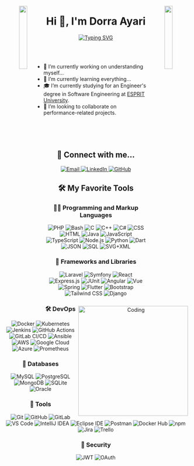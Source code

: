 <p align="center">
  <img align="left" src="https://user-images.githubusercontent.com/65187002/144930161-2f783401-8d27-4fdf-a2f7-cc0ba32f1f1f.gif" width="21%" style="display:inline;">
  <img align="right" src="https://user-images.githubusercontent.com/65187002/144930161-2f783401-8d27-4fdf-a2f7-cc0ba32f1f1f.gif" width="21%" style="display:inline;">
</p>

<h1 align="center">Hi 👋, I'm Dorra Ayari</h1>

<p align="center">
  <a href="https://git.io/typing-svg">
    <img src="https://readme-typing-svg.demolab.com?&weight=350&size=25&pause=1000&color=F762DB&repeat=false&random=false&width=435&lines=Passionate+Programmer+from+Tunisia;Full-Stack+web+developer;Self-Finder+and+Instructor;Always+learning+new+things" alt="Typing SVG" />
  </a>
</p>

<p align="center">
  <img align="right" alt="Coding" width="300" src="https://camo.githubusercontent.com/3612ee9ed74410f8215009e743bde46d2bd74b96bc330563604211dc5f35d4b1/68747470733a2f2f63646e2e6472696262626c652e636f6d2f75736572732f323730343431342f73637265656e73686f74732f373436363930332f6d656469612f62303861623537363331366264343538326665663138396634373163643965352e676966">
</p>

<br><br>

- 🔭 I’m currently working on understanding myself...
- 🌱 I’m currently learning everything...
- 🎓 I’m currently studying for an Engineer's degree in Software Engineering at <a href="https://esprit.tn/">ESPRIT University</a>.
- 👯 I’m looking to collaborate on performance-related projects.

<br>
<br><br>

<h2 align="center">🌟 Connect with me...</h2>

<p align="center">
  <a href="mailto:dorra.ayari@esprit.tn">
    <img src="https://img.shields.io/badge/Email-43853D?logo=outlook&logoColor=white" alt="Email">
  </a>
  <a href="https://www.linkedin.com/in/dorra-esprit">
    <img src="https://img.shields.io/badge/LinkedIn-0077B5?logo=linkedin&logoColor=white" alt="LinkedIn">
  </a>
  <a href="https://github.com/DorraAyari">
    <img src="https://img.shields.io/badge/GitHub-181717?logo=github&logoColor=white" alt="GitHub">
  </a>
</p>

<h2 align="center">🛠️ My Favorite Tools</h2>

<h3 align="center">👨‍💻 Programming and Markup Languages</h3>
<p align="center">
  <img alt="PHP" src="https://img.shields.io/badge/PHP-777BB4.svg?logo=php&logoColor=white">
  <img alt="Bash" src="https://img.shields.io/badge/Bash-121011.svg?logo=gnu-bash&logoColor=white">
  <img alt="C" src="https://custom-icon-badges.demolab.com/badge/C-03599C.svg?logo=c-in-hexagon&logoColor=white">
  <img alt="C++" src="https://custom-icon-badges.demolab.com/badge/C++-9C033A.svg?logo=cpp2&logoColor=white">
  <img alt="C#" src="https://custom-icon-badges.demolab.com/badge/C%23-68217A.svg?logo=cs2&logoColor=white">
  <img alt="CSS" src="https://img.shields.io/badge/CSS-1572B6.svg?logo=css3&logoColor=white">
  <img alt="HTML" src="https://img.shields.io/badge/HTML-E34F26.svg?logo=html5&logoColor=white">
  <img alt="Java" src="https://custom-icon-badges.demolab.com/badge/Java-007396.svg?logo=java&logoColor=white">
  <img alt="JavaScript" src="https://img.shields.io/badge/JavaScript-F7DF1E.svg?logo=javascript&logoColor=black">
  <img alt="TypeScript" src="https://img.shields.io/badge/TypeScript-007ACC.svg?logo=typescript&logoColor=white">
  <img alt="Node.js" src="https://img.shields.io/badge/Node.js-43853D.svg?logo=node.js&logoColor=white">
  <img alt="Python" src="https://img.shields.io/badge/Python-14354C.svg?logo=python&logoColor=white">
  <img alt="Dart" src="https://img.shields.io/badge/Dart-0175C2.svg?logo=dart&logoColor=white">
  <img alt="JSON" src="https://img.shields.io/badge/JSON-000000.svg?logo=json&logoColor=white">
  <img alt="SQL" src="https://custom-icon-badges.demolab.com/badge/SQL-025E8C.svg?logo=database&logoColor=white">
  <img alt="SVG+XML" src="https://img.shields.io/badge/SVG%2BXML-e0982c.svg?logo=svg&logoColor=white">
</p>

<h3 align="center">🧰 Frameworks and Libraries</h3>
<p align="center">
  <img alt="Laravel" src="https://img.shields.io/badge/Laravel-FF2D20?logo=Laravel&logoColor=white">
  <img alt="Symfony" src="https://img.shields.io/badge/Symfony-000000?logo=Symfony&logoColor=white">
  <img alt="React" src="https://img.shields.io/badge/React-20232A?logo=React&logoColor=61DAFB">
  <img alt="Express.js" src="https://img.shields.io/badge/Express.js-000000?logo=Express&logoColor=white">
  <img alt="JUnit" src="https://img.shields.io/badge/JUnit-25A162?logo=JUnit5&logoColor=white">
  <img alt="Angular" src="https://img.shields.io/badge/Angular-DD0031?logo=Angular&logoColor=white">
  <img alt="Vue" src="https://img.shields.io/badge/Vue.js-35495E?logo=vue.js&logoColor=4FC08D">
  <img alt="Spring" src="https://img.shields.io/badge/Spring-6DB33F?logo=Spring&logoColor=white">
  <img alt="Flutter" src="https://img.shields.io/badge/Flutter-02569B?logo=Flutter&logoColor=white">
  <img alt="Bootstrap" src="https://img.shields.io/badge/Bootstrap-563D7C?logo=Bootstrap&logoColor=white">
  <img alt="Tailwind CSS" src="https://img.shields.io/badge/Tailwind_CSS-38B2AC?logo=Tailwind-CSS&logoColor=white">
  <img alt="Django" src="https://img.shields.io/badge/Django-092E20?logo=Django&logoColor=white">
</p>

<h3 align="center">🛠️ DevOps</h3>
<p align="center">
  <img alt="Docker" src="https://img.shields.io/badge/Docker-2496ED?logo=Docker&logoColor=white">
  <img alt="Kubernetes" src="https://img.shields.io/badge/Kubernetes-326CE5?logo=Kubernetes&logoColor=white">
  <img alt="Jenkins" src="https://img.shields.io/badge/Jenkins-D24939?logo=Jenkins&logoColor=white">
  <img alt="GitHub Actions" src="https://img.shields.io/badge/GitHub_Actions-2088FF?logo=GitHub-Actions&logoColor=white">
  <img alt="GitLab CI/CD" src="https://img.shields.io/badge/GitLab_CI%2FCD-FCA121?logo=GitLab&logoColor=white">
  <img alt="Ansible" src="https://img.shields.io/badge/Ansible-EE0000?logo=Ansible&logoColor=white">
  <img alt="AWS" src="https://img.shields.io/badge/AWS-232F3E?logo=Amazon-AWS&logoColor=white">
  <img alt="Google Cloud" src="https://img.shields.io/badge/Google_Cloud-4285F4?logo=Google-Cloud&logoColor=white">
  <img alt="Azure" src="https://img.shields.io/badge/Azure-0089D6?logo=Microsoft-Azure&logoColor=white">
  <img alt="Prometheus" src="https://img.shields.io/badge/Prometheus-E6522C?logo=Prometheus&logoColor=white">
</p>

<h3 align="center">🔧 Databases</h3>
<p align="center">
  <img alt="MySQL" src="https://img.shields.io/badge/MySQL-4479A1?logo=MySQL&logoColor=white">
  <img alt="PostgreSQL" src="https://img.shields.io/badge/PostgreSQL-336791?logo=PostgreSQL&logoColor=white">
  <img alt="MongoDB" src="https://img.shields.io/badge/MongoDB-47A248?logo=MongoDB&logoColor=white">
  <img alt="SQLite" src="https://img.shields.io/badge/SQLite-003B57?logo=SQLite&logoColor=white">
  <img alt="Oracle" src="https://img.shields.io/badge/Oracle-F80000?logo=Oracle&logoColor=white">
</p>

<h3 align="center">🔧 Tools</h3>
<p align="center">
  <img alt="Git" src="https://img.shields.io/badge/Git-F05032?logo=Git&logoColor=white">
  <img alt="GitHub" src="https://img.shields.io/badge/GitHub-181717?logo=GitHub&logoColor=white">
  <img alt="GitLab" src="https://img.shields.io/badge/GitLab-FCA121?logo=GitLab&logoColor=white">
  <img alt="VS Code" src="https://img.shields.io/badge/VS_Code-007ACC?logo=Visual-Studio-Code&logoColor=white">
  <img alt="IntelliJ IDEA" src="https://img.shields.io/badge/IntelliJ_IDEA-000000?logo=IntelliJ-IDEA&logoColor=white">
  <img alt="Eclipse IDE" src="https://img.shields.io/badge/Eclipse_IDE-2C2255?logo=Eclipse-IDE&logoColor=white">
  <img alt="Postman" src="https://img.shields.io/badge/Postman-FF6C37?logo=Postman&logoColor=white">
  <img alt="Docker Hub" src="https://img.shields.io/badge/Docker_Hub-2496ED?logo=Docker&logoColor=white">
  <img alt="npm" src="https://img.shields.io/badge/npm-CB3837?logo=npm&logoColor=white">
  <img alt="Jira" src="https://img.shields.io/badge/Jira-0052CC?logo=Jira-Software&logoColor=white">
  <img alt="Trello" src="https://img.shields.io/badge/Trello-0052CC?logo=Trello&logoColor=white">
</p>

<h3 align="center">🔐 Security</h3>
<p align="center">
  <img alt="JWT" src="https://img.shields.io/badge/JWT-000000?logo=json-web-tokens&logoColor=white">
  <img alt="OAuth" src="https://img.shields.io/badge/OAuth-2CA5E0?logo=OAuth&logoColor=white">
</p>


